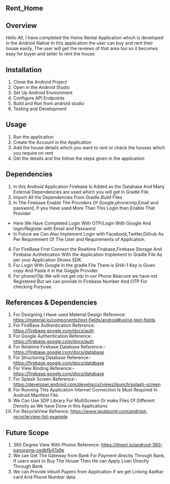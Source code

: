 ## Rent_Home

## Overview
Hello All,
I have completed the Home Rental Application which is developed in the Android Native In this application the user can buy and rent their house easily, The user will get the reviews of that area too so it becomes easy for buyer and seller to rent the house.

## Installation
1. Clone the Android Project
2. Open in the Android Studio
3. Set Up Android Environment
4. Configure API Endpoints
5. Build and Run from android studio
6. Testing and Development

## Usage
1. Run the application
2. Create the Account in the Application
3. Add the house details which you want to rent or check the houses which you require on rent
4. Get the details and the follow the steps given in the application
   
## Dependencies
1. In this Android Application Firebase Is Added as the Database And Many External Dependencies are used which you will get in Gradle File.
2. Import All the Dependencies From Gradle.Build Files
3. In The Firebase Enable The Providers Of Google,phone/otp,Email and password, If you Have used More Than This Login then Enable That Provider

- Here We Have Completed Login With OTP/Login With Google And login/Register with Email and Password
- In Future we Can Also Implement Login with Facebook,Twitter,Github As Per Requirement Of The User and Requirements of Application.

4. For FireBase First Connect the Realtime Firabase,Firebase Storage And Firebase Authetication With the Application Implement In Gradle File As per your Application Shows SDK.
5. For Login With Google In the gradle File There is SHA-1 Key is Given copy And Paste it in the Goggle Provider.
6. For phone/Otp We will not get otp In our Phone Beacuse we have not Registered But we can provide In Firebase Number And OTP For checking Purpose.

## References & Dependencies
1. For Designing I Have used Material Design Reference: https://material.io/components/text-fields/android#using-text-fields
2. For FireBase Authentication Reference: https://firebase.google.com/docs/auth
3. For Google Authentication Reference: https://firebase.google.com/docs/auth
4. For Relatime Firebase Database Reference:-https://firebase.google.com/docs/database
5. For Structuring Database Reference:- https://firebase.google.com/docs/database
6. For View Binding Reference:- https://firebase.google.com/docs/database
7. For Splash Screen Reference:- https://developer.android.com/develop/ui/views/launch/splash-screen
8. For Running This Application Internet Connection Is Must Required In Android Manifest File: <uses-permission android:name="android.permission.INTERNET" />
9. We Can Use SDP Library For MultiScreen Or make Files Of Different Density as We have Done in this Applications
10. For RecycleView Refrence: https://www.javatpoint.com/android-recyclerview-list-example
 
## Future Scope
1. 360 Degree View With Photos Reference: https://itnext.io/android-360-panorama-cedbfb47a9e
2. We can Get The Gateway from Bank For Payment directly Through Bank, If users want to Buy The House Then He can Apply Loan Directly Through Bank
3. We can Provide Inbuilt Papers from Application if we get Linking Aadhar card And Phone Number data
